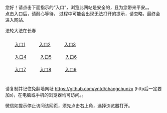 您好！请点击下面指示的“入口”，浏览此网站是安全的，且为您带来平安。。 <br/>
点击入口后，请耐心等待， 过程中可能会出现无法打开的提示，请忽略，最终会进入网站. </br>

法轮大法在长春<br/>
<div style="padding:10px"><a style="margin:20px" target="_blank" href="https://d289wylk45btgl.cloudfront.net/2Qpsp?dgcppr" id="ccLink1" rel="nofollow">入口1</a> <a target="_blank" style="margin:20px" href="https://d10gj5qa4vvj5l.cloudfront.net/2Qpsp?vuuoo" id="ccLink2" rel="nofollow">入口2</a> <a style="margin:20px" target="_blank" href="https://d3ue7hc70b0l6h.cloudfront.net/2Qpsp?gqgbqgcn" id="ccLink3" rel="nofollow">入口3</a></div>

<div style="padding:10px" ><a style="margin:20px" target="_blank" href="https://d289wylk45btgl.cloudfront.net/2Qpsp?dgcppr" id="ccLink4" rel="nofollow">入口4</a> <a style="margin:20px" href="https://d10gj5qa4vvj5l.cloudfront.net/2Qpsp?vuuoo" target="_blank" id="ccLink5" rel="nofollow">入口5</a> <a style="margin:20px" href="https://d3ue7hc70b0l6h.cloudfront.net/2Qpsp?gqgbqgcn" target="_blank" id="ccLink6" rel="nofollow">入口6</a></div>

<div style="padding:10px"><a style="margin:20px" target="_blank" href="https://d289wylk45btgl.cloudfront.net/2Qpsp?dgcppr" id="ccLink7" rel="nofollow">入口7</a> <a style="margin:20px" href="https://d10gj5qa4vvj5l.cloudfront.net/2Qpsp?vuuoo" target="_blank" id="ccLink8" rel="nofollow">入口8</a> <a style="margin:20px" target="_blank" href="https://d3ue7hc70b0l6h.cloudfront.net/2Qpsp?gqgbqgcn" id="ccLink9" rel="nofollow">入口9</a></div>

<br/>



请复制并记住免翻墙网址 https://github.com/yntd/changchunzx (http后一定要加s)，在电脑或手机的浏览器均可访问。。<br/>

微信如提示停止访问该网页，须先点击右上角，选择浏览器打开。
